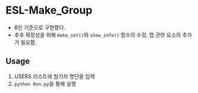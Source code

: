 # ESL-Make_Group

- 6인 기준으로 구현했다.
- 추후 확장성을 위해 ``make_set()``와 ``show_info()`` 함수의 수정, 맵 관련 요소의 추가가 필요함.

## Usage

1. USERS 리스트에 참가자 명단을 입력
2. ``python Run.py``을 통해 실행
